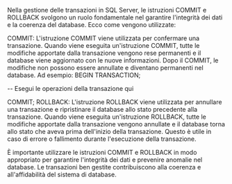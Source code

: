Nella gestione delle transazioni in SQL Server, le istruzioni COMMIT e ROLLBACK svolgono un ruolo fondamentale nel garantire l'integrità dei dati e la coerenza del database. Ecco come vengono utilizzate:

COMMIT: L'istruzione COMMIT viene utilizzata per confermare una transazione. Quando viene eseguita un'istruzione COMMIT, tutte le modifiche apportate dalla transazione vengono rese permanenti e il database viene aggiornato con le nuove informazioni. Dopo il COMMIT, le modifiche non possono essere annullate e diventano permanenti nel database. Ad esempio:
BEGIN TRANSACTION;

-- Esegui le operazioni della transazione qui

COMMIT;
ROLLBACK: L'istruzione ROLLBACK viene utilizzata per annullare una transazione e ripristinare il database allo stato precedente alla transazione. Quando viene eseguita un'istruzione ROLLBACK, tutte le modifiche apportate dalla transazione vengono annullate e il database torna allo stato che aveva prima dell'inizio della transazione. Questo è utile in caso di errore o fallimento durante l'esecuzione della transazione.

È importante utilizzare le istruzioni COMMIT e ROLLBACK in modo appropriato per garantire l'integrità dei dati e prevenire anomalie nel database. Le transazioni ben gestite contribuiscono alla coerenza e all'affidabilità del sistema di database.
